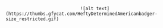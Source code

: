                                 ![alt text](https://thumbs.gfycat.com/HeftyDeterminedAmericanbadger-size_restricted.gif)
